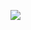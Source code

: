 ![](https://github.com/peterebode/git-file-store/blob/main/profile%20item/brewing.gif)

<!---
peterebode/peterebode is a ✨ special ✨ repository because its `README.md` (this file) appears on your GitHub profile.
You can click the Preview link to take a look at your changes.
--->
